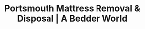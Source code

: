 ---
layout: location.njk
title: "Portsmouth Mattress Removal & Disposal | A Bedder World"
description: "Professional mattress removal in Portsmouth, Virginia. Virginia's Historic Seaport serving naval shipyard workers and military families. Next-day service throughout Hampton Roads' oldest naval city."
permalink: "/mattress-removal/virginia/norfolk/portsmouth/"
city: "Portsmouth"
state: "Virginia"
stateAbbr: "VA"
stateSlug: "virginia"
tier: 2
parentMetro: "norfolk"
coordinates: 
  lat: 36.8354
  lng: -76.2983
pricing:
  startingPrice: 115
  single: 115
  queen: 145
  king: 170
  boxSpring: 25
zipCodes: ["23701", "23702", "23703", "23704", "23707", "23708", "23709"]
neighborhoods: [
  {
    "name": "Olde Towne Historic District",
    "zipCodes": ["23704"]
  },
  {
    "name": "Downtown Portsmouth", 
    "zipCodes": ["23704"]
  },
  {
    "name": "Port Norfolk",
    "zipCodes": ["23701"]
  },
  {
    "name": "Park View",
    "zipCodes": ["23702"]
  },
  {
    "name": "Cradock",
    "zipCodes": ["23701"]
  },
  {
    "name": "Truxtun",
    "zipCodes": ["23701"]
  },
  {
    "name": "Churchland",
    "zipCodes": ["23703"]
  },
  {
    "name": "Cavalier Manor",
    "zipCodes": ["23708"]
  }
]
nearbyCities: [
  {
    "name": "Norfolk",
    "slug": "norfolk", 
    "distance": 1,
    "isSuburb": false
  },
  {
    "name": "Chesapeake",
    "slug": "chesapeake",
    "distance": 10,
    "isSuburb": false
  }
]
reviews:
  count: 142
  featured:
    - author: "Chief Petty Officer Williams"
      rating: 5
      text: "Deployment orders came fast, needed mattress gone before we left. Booked online Monday night, pickup Tuesday morning. Perfect for military timing!"
    - author: "Maria S."
      rating: 5
      text: "Shipyard worker wife here. Husband's on night shift and couldn't take time off for transfer station runs. These guys handled everything."
    - author: "David R."
      rating: 4
      text: "Olde Towne resident - they navigated our narrow historic streets no problem. Much better than trying to fit our SUV through SPSA vehicle restrictions."
    - author: "Lt. Commander Janet"
      rating: 5
      text: "Military family, we move a lot. Quick, professional service that gets it. No hassle with proving residency every time we relocate."
    - author: "Tommy from Cradock"
      rating: 5
      text: "Work at the yard, 12-hour shifts. Transfer station's closed when I get off work. Finally a service that works around MY schedule."
    - author: "Susan & Mark"
      rating: 4
      text: "Been in Park View 30 years, getting too old to haul mattresses anywhere. Fair price for door-to-door convenience."

pageContent:
  heroDescription: "Next-day mattress pickup throughout Portsmouth, Virginia. Professional removal service for Virginia's Historic Seaport. Over 1 million mattresses recycled nationwide - serving Norfolk Naval Shipyard workers, military families, and historic communities."

  aboutService: "A Bedder World provides professional mattress removal service throughout Portsmouth - Virginia's Historic Seaport and home to America's oldest naval shipyard - eliminating the hassle of SPSA transfer station vehicle restrictions and visit limitations. While residents face the challenge of transporting mattresses to transfer stations with strict vehicle size limits (no commercial vehicles or trucks larger than 1-ton capacity) and only 12 free visits per year, our simple online booking guarantees next-day pickup anywhere in Portsmouth with no vehicle restrictions or trip limits. We serve the dedicated community that keeps America's naval operations strong: shipyard workers managing demanding 12-hour shifts, military families coordinating around deployments and PCS moves, historic district residents in charming but access-challenging neighborhoods, retirees who've served their community for decades, and young professionals drawn to the area's maritime heritage and affordable living. From Olde Towne's colonial waterfront charm to Cradock's historic wartime housing, from Park View's tree-lined residential streets to downtown's revitalized core, our service covers all 30 square miles with the same reliable next-day service. With over 1 million mattresses recycled nationwide, we provide the convenient, professional disposal service that honors Portsmouth's naval legacy while supporting the families who make this historic seaport a vibrant Hampton Roads community."

  serviceAreasIntro: "Professional mattress pickup throughout Portsmouth's historic neighborhoods and districts spanning 30 square miles:"

  regulationsCompliance: "Portsmouth residents navigate mattress disposal through the SPSA system that creates significant barriers including vehicle restrictions prohibiting commercial vehicles or pickups larger than 1-ton capacity, limiting many residents from accessing transfer stations with their available transportation. The system restricts households to just 12 free visits per year while requiring proof of residency documentation and specific payment methods (no cash accepted), creating substantial challenges for Portsmouth's 95,240 residents who include shipyard workers managing 12-hour shifts, military families coordinating around deployments, historic district residents in areas with parking limitations, and working families who rely on vehicles that don't meet SPSA size requirements. These municipal limitations particularly burden the naval and shipyard community where commercial-style vehicles are common but prohibited at transfer stations, shift workers cannot easily coordinate with facility hours, and military families need quick solutions around PCS timelines and deployment schedules. Our professional service eliminates these SPSA restrictions with next-day pickup that accepts all vehicle types in neighborhoods, no annual visit limits or residency documentation requirements, flexible scheduling that works around shipyard shifts and military commitments, and door-to-door convenience that serves Portsmouth's historic districts and modern neighborhoods equally."

  environmentalImpact: "Our Portsmouth service diverts 85% of mattress materials from Hampton Roads landfills through certified Virginia recycling networks. We've recycled 14,200 mattresses (568,000 pounds) throughout Portsmouth's neighborhoods, supporting the environmental stewardship valued by this historic naval community. The recycling process separates steel springs for potential use in Norfolk Naval Shipyard operations, foam for furniture manufacturing serving military housing, and textiles for regional maritime logistics companies. This local processing reduces transportation emissions while supporting Virginia's circular economy and the Hampton Roads naval industrial base. Portsmouth residents appreciate our commitment to environmental responsibility, which aligns with the city's role as steward of Elizabeth River waterfront and supporter of sustainable naval operations. Our service helps maintain the balance between historic preservation and modern convenience that makes Portsmouth a model for heritage-conscious communities while supporting the values of service and environmental accountability that define this proud naval city."

  howItWorksScheduling: "Military-and-shipyard-friendly scheduling designed for Portsmouth's unique combination of naval operations, historic preservation, and working family needs. We coordinate around shipyard shifts, military deployments, PCS schedules, historic district access considerations, and the service excellence expected by America's oldest naval industrial community."

  howItWorksService: "Our team specializes in Portsmouth's distinctive combination of historic charm and naval operations. We navigate narrow Olde Towne historic streets respectfully, handle military housing and shipyard worker neighborhood access seamlessly, coordinate around Norfolk Naval Shipyard shifts and naval base schedules professionally, serve waterfront properties and historic districts carefully, and deliver the quality service that honors both the preservation values of historic communities and the precision expected by the naval families who serve our nation."

  howItWorksDisposal: "Licensed transport to certified Virginia recycling facilities where materials support regional Hampton Roads sustainability programs and environmental standards that reflect both naval community responsibility and the historic preservation values expected by residents who chose Portsmouth for its balance of maritime heritage and modern convenience. Steel springs and foam components contribute to Virginia's circular economy while supporting Portsmouth's role as home to America's oldest naval shipyard, maintaining the environmental stewardship that helps this historic seaport balance naval operations with conservation of the Elizabeth River waterfront and colonial heritage that define Portsmouth's unique contribution to Hampton Roads living."

  sidebarStats:
    mattressesRemoved: "14200"

faqs:
  - question: "How quickly can you remove my mattress in Portsmouth?"
    answer: "We provide next-day pickup throughout all Portsmouth neighborhoods including Olde Towne Historic District, Downtown, Park View, Cradock, and waterfront areas. Our service covers all 30 square miles with flexible scheduling that accommodates naval shipyard shifts and military deployment timelines."
    
  - question: "Do you work with military families and shipyard workers?"
    answer: "Absolutely. We specialize in serving Hampton Roads naval community including Norfolk Naval Shipyard workers and military families. We provide scheduling that works around 12-hour shipyard shifts, deployment timelines, PCS moves, and the demanding schedules of naval operations."
    
  - question: "Can you handle Portsmouth's historic district access challenges?"
    answer: "Yes, we have extensive experience navigating Portsmouth's six historic districts including narrow Olde Towne colonial streets, Park View's mature neighborhoods, and waterfront properties. Our equipment handles historic area access requirements professionally while respecting preservation considerations."
    
  - question: "How do you handle SPSA vehicle restrictions and visit limits?"
    answer: "We eliminate the frustration of SPSA's vehicle size restrictions (no commercial vehicles or 1-ton+ pickups), 12 annual visit limits, and no-cash payment policies. No need to worry about vehicle compliance or proving residency - we handle everything with our licensed process."
    
  - question: "What's included in your Portsmouth mattress removal service?"
    answer: "Complete service includes pickup from military housing, historic district homes, shipyard worker neighborhoods, and waterfront properties. We handle scheduling around naval operations, historic district logistics, Hampton Roads traffic patterns, and eco-friendly recycling through certified Virginia facilities."
    
  - question: "Do you serve all areas of Portsmouth equally?"
    answer: "Definitely. From Olde Towne's colonial waterfront to Cradock's historic housing, from Park View's residential charm to downtown's urban core - we provide equal service quality across all 95,240 residents throughout Virginia's Historic Seaport."
    
  - question: "Can you accommodate naval shipyard and military schedules?"
    answer: "Yes, we understand the unique demands of naval operations including 12-hour shipyard shifts, deployment schedules, PCS timelines, and the around-the-clock nature of naval operations. Our flexible scheduling respects both military commitments and the precision expected by America's naval community."
    
  - question: "What happens to mattresses after pickup in Portsmouth?"
    answer: "Mattresses go to certified Virginia recycling facilities where 85% of materials including steel springs, foam, and fabric are separated for reuse. This supports the environmental responsibility expected by Portsmouth residents who value naval heritage and historic preservation, contributing to Virginia's sustainability initiatives and the ecological stewardship that helps America's oldest naval shipyard community maintain its reputation for excellence while balancing naval operations with conservation of the Elizabeth River waterfront and colonial heritage that make Portsmouth a model for historic naval communities that serve our nation while preserving the maritime heritage and environmental quality that define Hampton Roads' unique contribution to American naval history and coastal living."
---